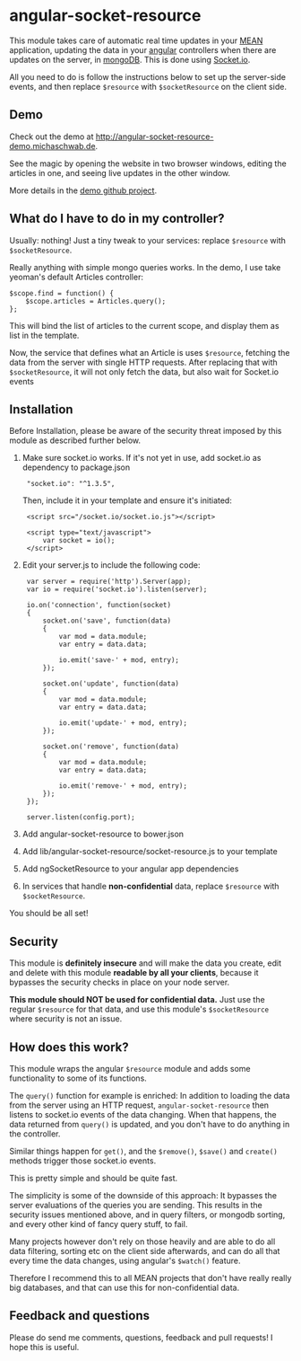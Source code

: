 # angular-socket-resource

This module takes care of automatic real time updates in your [MEAN](http://meanjs.org/) application, updating the data 
in your [angular](https://angularjs.org/) controllers when there are updates on the server, in [mongoDB](https://www.mongodb.org/). This is done using [Socket.io](http://socket.io/).

All you need to do is follow the instructions below to set up the server-side events, and then replace `$resource` with `$socketResource` on the client side.

## Demo

Check out the demo at http://angular-socket-resource-demo.michaschwab.de.

See the magic by opening the website in two browser windows, editing the articles in one, and seeing live updates in the other window.

More details in the [demo github project](https://github.com/michaschwab/angular-socket-resource-demo).

## What do I have to do in my controller?

Usually: nothing! Just a tiny tweak to your services: replace `$resource` with `$socketResource`.

Really anything with simple mongo queries works. In the demo, I use take yeoman's default Articles controller:


    $scope.find = function() {
        $scope.articles = Articles.query();
    };

This will bind the list of articles to the current scope, and display them as list in the template.

Now, the service that defines what an Article is uses `$resource`, fetching the data from the server with single HTTP requests.
After replacing that with `$socketResource`, it will not only fetch the data, but also wait for Socket.io events


## Installation

Before Installation, please be aware of the security threat imposed by this module as described further below. 

1. Make sure socket.io works. If it's not yet in use, add socket.io as dependency to package.json

        "socket.io": "^1.3.5",
    
    Then, include it in your template and ensure it's initiated:

        <script src="/socket.io/socket.io.js"></script>
        
        <script type="text/javascript">
            var socket = io();
        </script>
    
2. Edit your server.js to include the following code:

        var server = require('http').Server(app);
        var io = require('socket.io').listen(server);
        
        io.on('connection', function(socket)
        {
            socket.on('save', function(data)
            {
                var mod = data.module;
                var entry = data.data;
        
                io.emit('save-' + mod, entry);
            });
        
            socket.on('update', function(data)
            {
                var mod = data.module;
                var entry = data.data;
        
                io.emit('update-' + mod, entry);
            });
        
            socket.on('remove', function(data)
            {
                var mod = data.module;
                var entry = data.data;
        
                io.emit('remove-' + mod, entry);
            });
        });
        
        server.listen(config.port);
    
    
    
3. Add angular-socket-resource to bower.json

4. Add lib/angular-socket-resource/socket-resource.js to your template 

5. Add ngSocketResource to your angular app dependencies

6. In services that handle **non-confidential** data, replace `$resource` with `$socketResource`.

You should be all set!

## Security
This module is **definitely insecure** and will make the data you create, edit and delete with this module **readable by all your clients**, because it bypasses the security checks in place on your node server.

**This module should NOT be used for confidential data.** Just use the regular `$resource` for that data, and use this module's `$socketResource` where security is not an issue.

## How does this work?
This module wraps the angular `$resource` module and adds some functionality to some of its functions.

The `query()` function for example is enriched: In addition to loading the data from the server using an HTTP request,
`angular-socket-resource` then listens to socket.io events of the data changing. When that happens, the data returned from `query()` is updated,
and you don't have to do anything in the controller.

Similar things happen for `get()`, and the `$remove()`, `$save()` and `create()` methods trigger those socket.io events.

This is pretty simple and should be quite fast.

The simplicity is some of the downside of this approach: It bypasses the server evaluations of the queries you are sending. 
This results in the security issues mentioned above, and in query filters, or mongodb sorting, and every other kind of fancy query stuff, to fail.

Many projects however don't rely on those heavily and are able to do all data filtering, sorting etc on the client side afterwards, and can do all that every time the data changes, using angular's `$watch()` feature.

Therefore I recommend this to all MEAN projects that don't have really really big databases, and that can use this for non-confidential data. 

## Feedback and questions
Please do send me comments, questions, feedback and pull requests! I hope this is useful.
